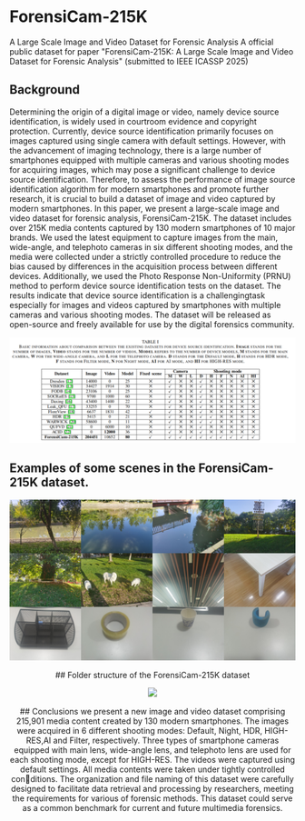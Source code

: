 # ForensiCam-215K
A Large Scale Image and Video Dataset for Forensic Analysis
A official public dataset for paper "ForensiCam-215K: A Large Scale Image and Video Dataset for Forensic Analysis" (submitted to IEEE ICASSP 2025)
## Background
Determining the origin of a digital image or video, namely device source identification, is widely used in courtroom evidence and copyright protection. Currently, device source identification primarily focuses on images captured using single camera with default settings. However, with the advancement of imaging technology, there is a large number of smartphones equipped with multiple cameras and various shooting modes for acquiring images, which may pose a significant challenge to device source identification. Therefore, to assess the performance of image source identification algorithm for modern smartphones and promote further research, it is crucial to build a dataset of image and video captured by modern smartphones. In this paper, we present a large-scale image and video dataset for forensic analysis, ForensiCam-215K. The dataset includes over 215K media contents captured by 130 modern smartphones of 10 major brands. We used the latest equipment to capture images from the main, wide-angle, and telephoto cameras in six different shooting modes, and the media were collected under a strictly controlled procedure to reduce the bias caused by differences in the acquisition process between different devices. Additionally, we used the Photo Response Non-Uniformity (PRNU) method to perform device source identification tests on the dataset. The results indicate that device source identification is a challengingtask especially for images and videos captured by smartphones with multiple cameras and various shooting modes. The dataset will be released as open-source and freely available for use by the digital forensics community.
<p align='center'>  
  <img src='https://github.com/dswdsw21072/ForensiCam-215K/blob/main/dataset.png' width='870'/>
</p>
<p align='center'> 

## Examples of some scenes in the ForensiCam-215K dataset.
<p align='center'>  
  <img src='https://github.com/dswdsw21072/ForensiCam-215K/blob/main/scene.png' width='870'/>
</p>
<p align='center'> 
## Folder structure of the ForensiCam-215K dataset
<p align='center'>  
  <img src='https://github.com/dswdsw21072/ForensiCam-215K/blob/main/datasture.png' width='870'/>
</p>
<p align='center'> 
## Conclusions
we present a new image and video dataset comprising 215,901 media content created by 130 modern smartphones. The images were acquired in 6 different shooting modes: Default, Night, HDR, HIGH-RES,AI and Filter, respectively. Three types of smartphone cameras equipped with main lens, wide-angle lens, and telephoto lens are used for each shooting mode, except for HIGH-RES. The videos were captured using default settings. All media contents were taken under tightly controlled conditions. The organization and file naming of this dataset were carefully designed to facilitate data retrieval and processing by researchers, meeting the requirements for various of forensic methods. This dataset could serve as a common benchmark for current and future multimedia forensics.

